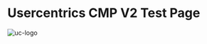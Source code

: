 <!DOCTYPE html>
<html lang="en">
<head>
    <meta charset="UTF-8">
    <meta name="viewport" content="width=device-width" , initial-scale="1.0">
    <title>My CMP v2 Testpage</title>    
    <!-- Google Analytics -->
    <script>
    (function(i,s,o,g,r,a,m){i['GoogleAnalyticsObject']=r;i[r]=i[r]||function(){
    (i[r].q=i[r].q||[]).push(arguments)},i[r].l=1*new Date();a=s.createElement(o),
    m=s.getElementsByTagName(o)[0];a.async=1;a.src=g;m.parentNode.insertBefore(a,m)
    })(window,document,'script','https://www.google-analytics.com/analytics.js','ga');
    ga('create', 'UA-183442640-1', 'auto');
    ga('send', 'pageview');
    </script>
    <!-- End Google Analytics -->
    <!-- Google Tag Manager -->
    <script>(function (w, d, s, l, i) {
            w[l] = w[l] || []; w[l].push({
                'gtm.start':
                    new Date().getTime(), event: 'gtm.js'
            }); var f = d.getElementsByTagName(s)[0],
                j = d.createElement(s), dl = l != 'dataLayer' ? '&l=' + l : ''; j.async = true; j.src =
                    'https://www.googletagmanager.com/gtm.js?id=' + i + dl; f.parentNode.insertBefore(j, f);
        })(window, document, 'script', 'dataLayer', 'GTM-T68XWTGL');</script>
    <!-- End Google Tag Manager -->
</head>
<body>
    <!-- Google Tag Manager (noscript) -->
    <noscript><iframe src="https://www.googletagmanager.com/ns.html?id=GTM-T68XWTGL" height="0" width="0"
            style="display:none;visibility:hidden"></iframe></noscript>
    <!-- End Google Tag Manager (noscript) -->
    <h1>Usercentrics CMP V2 Test Page</h1>
    <img src="https://usercentrics.com/wp-content/uploads/2020/04/190208-UCS-Logo-800px.png" alt="uc-logo">
</body>
</html>
